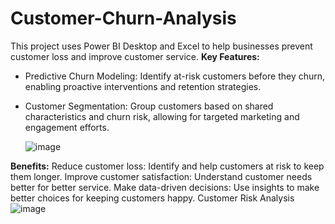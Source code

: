 # Customer-Churn-Analysis
This project uses Power BI Desktop and Excel to help businesses prevent customer loss and improve customer service.
**Key Features:**
 - Predictive Churn Modeling: Identify at-risk customers before they churn, enabling proactive interventions and retention strategies.
 - Customer Segmentation: Group customers based on shared characteristics and churn risk, allowing for targeted marketing and engagement efforts.

   ![image](https://github.com/user-attachments/assets/d2069d12-adf8-4429-a0a5-ee0317e54955)

**Benefits:**
Reduce customer loss: Identify and help customers at risk to keep them longer.
Improve customer satisfaction: Understand customer needs better for better service.
Make data-driven decisions: Use insights to make better choices for keeping customers happy. Customer Risk Analysis
![image](https://github.com/user-attachments/assets/5c6eaff3-e57b-40a7-930a-952414c513f1)



